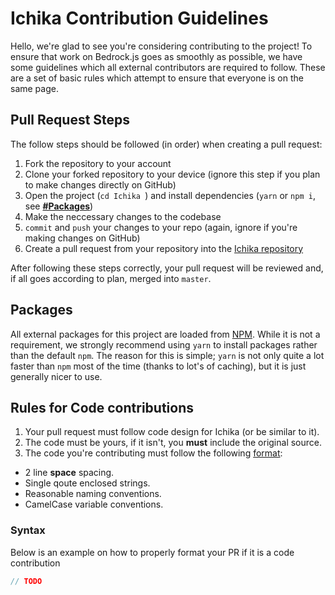 # Ichika Contribution Guidelines

Hello, we're glad to see you're considering contributing to the project! To ensure that work on Bedrock.js goes as smoothly as possible, we have some guidelines which all external contributors are required to follow. These are a set of basic rules which attempt to ensure that everyone is on the same page. 

## Pull Request Steps
The follow steps should be followed (in order) when creating a pull request:
1. Fork the repository to your account
2. Clone your forked repository to your device (ignore this step if you plan to make changes directly on GitHub)
3. Open the project (`cd Ichika `) and install dependencies (`yarn` or `npm i`, see **[#Packages](https://github.com/IchikaJS/Ichika/blob/master/CONTRIBUTING.md#packages)**)
4. Make the neccessary changes to the codebase
5. `commit` and `push` your changes to your repo (again, ignore if you're making changes on GitHub)
6. Create a pull request from your repository into the [Ichika repository](https://github.com/IchikaJS/Ichika)

After following these steps correctly, your pull request will be reviewed and, if all goes according to plan, merged into `master`.

## Packages
All external packages for this project are loaded from [NPM](https://npmjs.com). While it is not a requirement, we strongly recommend using `yarn` to install packages rather than the default `npm`.
The reason for this is simple; `yarn` is not only quite a lot faster than `npm` most of the time (thanks to lot's of caching), but it is just generally nicer to use.

## Rules for Code contributions
1. Your pull request must follow code design for Ichika (or be similar to it).
2. The code must be yours, if it isn't, you **must** include the original source.
3. The code you're contributing must follow the following [format](#syntax):
 - 2 line **space** spacing.
 - Single qoute enclosed strings.
 - Reasonable naming conventions.
 - CamelCase variable conventions.

### Syntax
Below is an example on how to properly format your PR if it is a code contribution
```ts
// TODO
```
